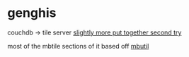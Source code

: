 genghis
=======
couchdb -> tile server [slightly more put together second try](http://calvin.cloudant.com/pv/_design/m/index.html)

most of the mbtile sections of it based off [mbutil](https://github.com/mapbox/mbutil)
